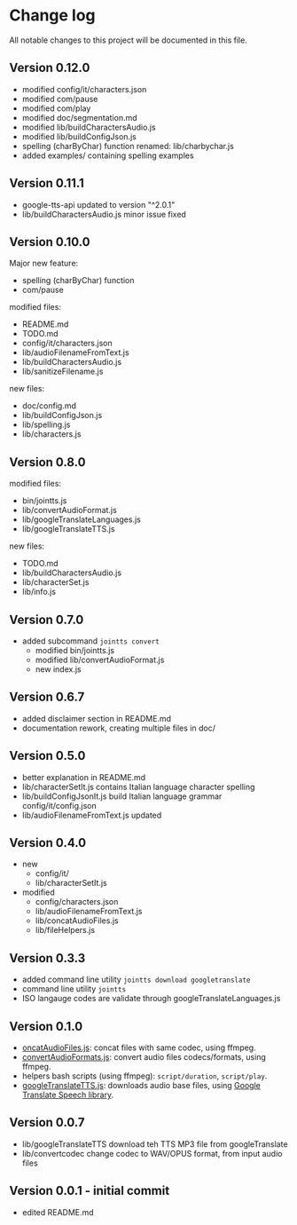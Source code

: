 # Change log

All notable changes to this project will be documented in this file. 

## Version 0.12.0

- modified config/it/characters.json
- modified com/pause
- modified com/play
- modified doc/segmentation.md
- modified lib/buildCharactersAudio.js
- modified lib/buildConfigJson.js
- spelling (charByChar) function renamed: lib/charbychar.js
- added examples/ containing spelling examples

## Version 0.11.1

- google-tts-api updated to version "^2.0.1"
- lib/buildCharactersAudio.js minor issue fixed

## Version 0.10.0

Major new feature: 
- spelling (charByChar) function
- com/pause

modified files:
- README.md
- TODO.md
- config/it/characters.json
- lib/audioFilenameFromText.js
- lib/buildCharactersAudio.js
- lib/sanitizeFilename.js

new files: 
- doc/config.md
- lib/buildConfigJson.js
- lib/spelling.js
- lib/characters.js

## Version 0.8.0

modified files:
- bin/jointts.js
- lib/convertAudioFormat.js
- lib/googleTranslateLanguages.js
- lib/googleTranslateTTS.js

new files: 
- TODO.md
- lib/buildCharactersAudio.js
- lib/characterSet.js
- lib/info.js

## Version 0.7.0

- added subcommand `jointts convert`
  - modified bin/jointts.js
  - modified lib/convertAudioFormat.js
  - new      index.js

## Version 0.6.7
- added disclaimer section in README.md
- documentation rework, creating multiple files in doc/

## Version 0.5.0
- better explanation in README.md
- lib/characterSetIt.js contains Italian language character spelling
- lib/buildConfigJsonIt.js build Italian language grammar config/it/config.json
- lib/audioFilenameFromText.js updated

## Version 0.4.0
- new
  - config/it/
  - lib/characterSetIt.js
- modified 
  - config/characters.json
  - lib/audioFilenameFromText.js
  - lib/concatAudioFiles.js
  - lib/fileHelpers.js

## Version 0.3.3
- added command line utility `jointts download googletranslate`
- command line utility `jointts`
- ISO langauge codes are validate through googleTranslateLanguages.js

## Version 0.1.0
- [oncatAudioFiles.js](lib/concatAudioFiles.js): concat files with same codec, using ffmpeg.
- [convertAudioFormats.js](lib/convertAudioFormats.js): convert audio files codecs/formats, using ffmpeg.
- helpers bash scripts (using ffmpeg): `script/duration`, `script/play`.
- [googleTranslateTTS.js](lib/googleTranslateTTS.js): downloads audio base files, using [Google Translate Speech library](https://github.com/zlargon/google-tts).

## Version 0.0.7
- lib/googleTranslateTTS download teh TTS MP3 file from googleTranslate 
- lib/convertcodec       change codec to WAV/OPUS format, from input audio files

## Version 0.0.1 - initial commit 
- edited README.md
